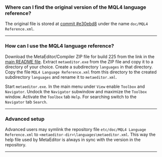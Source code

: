 
### Where can I find the original version of the MQL4 language reference?
The original file is stored at [commit #e30ebd8](https://github.com/rosasurfer/mt4-mql/tree/e30ebd8/doc) under the name `doc/MQL4 Reference.xml`.
- - -

### How can I use the MQL4 language reference?
Download the MetaEditor/Compiler ZIP file for build 225 from the link in the [main README file](https://github.com/rosasurfer/mt4-mql). Extract `metaeditor.exe` from the ZIP file and copy it to a directory of your choice. Create a subdirectory `languages` in that directory. Copy the file `MQL4 Language Reference.xml` from this directory to the created subdirectory `languages` and rename it to `metaeditor.xml`.

Start `metaeditor.exe`. In the main menu under `View` enable `Toolbox` and `Navigator`. Undock the `Navigator` subwindow and maximize the `Toolbox` window. Activate the `Toolbox` tab `Help`. For searching switch to the `Navigator` tab `Search`.
- - -

### Advanced setup
Advanced users may symlink the repository file `etc/doc/MQL4 Language Reference.xml` to `<metaeditor-dir>\languages\metaeditor.xml`. This way the help file used by MetaEditor is always in sync with the version in the repository.
- - -
